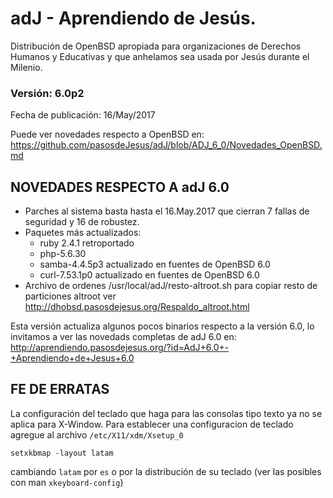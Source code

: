 # adJ - Aprendiendo de Jesús.
Distribución de OpenBSD apropiada para organizaciones de Derechos Humanos
y Educativas y que anhelamos sea usada por Jesús durante el Milenio.

### Versión: 6.0p2
Fecha de publicación: 16/May/2017

Puede ver novedades respecto a OpenBSD en:
  <https://github.com/pasosdeJesus/adJ/blob/ADJ_6_0/Novedades_OpenBSD.md>

## NOVEDADES RESPECTO A adJ 6.0

- Parches al sistema basta hasta el 16.May.2017 que cierran 7 fallas 
  de seguridad y 16 de robustez.
- Paquetes más actualizados: 
	- ruby 2.4.1 retroportado
	- php-5.6.30
	- samba-4.4.5p3 actualizado en fuentes de OpenBSD 6.0
	- curl-7.53.1p0 actualizado en fuentes de OpenBSD 6.0
- Archivo de ordenes /usr/local/adJ/resto-altroot.sh para copiar 
  resto de particiones altroot ver 
  <http://dhobsd.pasosdejesus.org/Respaldo_altroot.html>

Esta versión actualiza algunos pocos binarios respecto a la versión 
6.0, lo invitamos a ver las novedads completas de adJ 6.0 en:
<http://aprendiendo.pasosdejesus.org/?id=AdJ+6.0+-+Aprendiendo+de+Jesus+6.0>


## FE DE ERRATAS

La configuración del teclado que haga para las consolas tipo texto ya no se aplica para X-Window. Para establecer una configuracion de teclado agregue al archivo ```/etc/X11/xdm/Xsetup_0```
```
setxkbmap -layout latam 
```
cambiando ```latam``` por ```es``` o por la distribución de su teclado (ver las posibles con man ```xkeyboard-config```)
